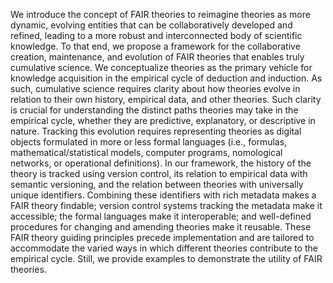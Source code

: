 We introduce the concept of FAIR theories to reimagine theories as more dynamic, evolving entities that can be collaboratively developed and refined, leading to a more robust and interconnected body of scientific knowledge.
To that end, we propose a framework for the collaborative creation, maintenance, and evolution of FAIR theories that enables truly cumulative science.
We conceptualize theories as the primary vehicle for knowledge acquisition in the empirical cycle of deduction and induction.
As such, cumulative science requires clarity about how theories evolve in relation to their own history, empirical data, and other theories.
Such clarity is crucial for understanding the distinct paths theories may take in the empirical cycle, whether they are predictive, explanatory, or descriptive in nature.
Tracking this evolution requires representing theories as digital objects formulated in more or less formal languages (i.e., formulas, mathematical/statistical models, computer programs, nomological networks, or operational definitions).
In our framework, the history of the theory is tracked using version control, its relation to empirical data with semantic versioning, and the relation between theories with universally unique identifiers.
Combining these identifiers with rich metadata makes a FAIR theory findable; version control systems tracking the metadata make it accessible; the formal languages make it interoperable; and well-defined procedures for changing and amending theories make it reusable.
These FAIR theory guiding principles precede implementation and are tailored to accommodate the varied ways in which different theories contribute to the empirical cycle.
Still, we provide examples to demonstrate the utility of FAIR theories.
